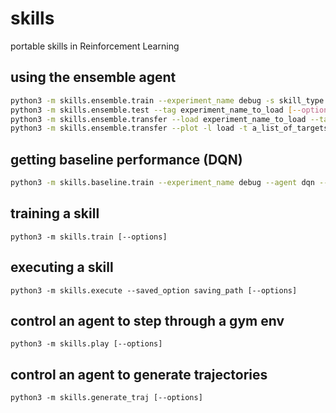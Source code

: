 # skills
portable skills in Reinforcement Learning

## using the ensemble agent
```bash
python3 -m skills.ensemble.train --experiment_name debug -s skill_type [--options]  # train
python3 -m skills.ensemble.test --tag experiment_name_to_load [--options]  # test
python3 -m skills.ensemble.transfer --load experiment_name_to_load --target a_list_of_targets -s skill_type  # transfer and meta learn
python3 -m skills.ensemble.transfer --plot -l load -t a_list_of_targets -s skill_type  # plot after transfer experiment
```

## getting baseline performance (DQN)
```bash
python3 -m skills.baseline.train --experiment_name debug --agent dqn --env MontezumaRevengeNoFrameskip-v4 [--options]  # train  
```

## training a skill
```shell
python3 -m skills.train [--options]
```

## executing a skill
```shell
python3 -m skills.execute --saved_option saving_path [--options]
```

## control an agent to step through a gym env
```shell
python3 -m skills.play [--options]
```

## control an agent to generate trajectories
```shell
python3 -m skills.generate_traj [--options]
```

